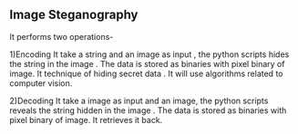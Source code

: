 ## **Image Steganography**

It performs two operations-

1)Encoding
It take a string and an image as input , the python scripts hides the string in the image . The data is stored as binaries with pixel binary of image. It technique of hiding secret data .
It will use algorithms related to computer vision. 

2)Decoding
It take a image as input and an image, the python scripts reveals the string hidden in the image . The data is stored as binaries with pixel binary of image. It retrieves it back.
